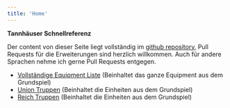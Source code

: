```yaml
---
title: 'Home'
---
```

**Tannhäuser Schnellreferenz**

Der content von dieser Seite liegt vollständig im [github repository](http://github.com/stylesuxx/tannhauser), Pull Requests für die Erweiterungen sind herzlich willkommen. Auch für andere Sprachen nehme ich gerne Pull Requests entgegen.

* [Vollständige Equipment Liste](/equipment) (Beinhaltet das ganze Equipment aus dem Grundspiel)
* [Union Truppen](/union) (Beinhaltet die Einheiten aus dem Grundspiel)
* [Reich Truppen](/reich) (Beinhaltet die Einheiten aus dem Grundspiel)
